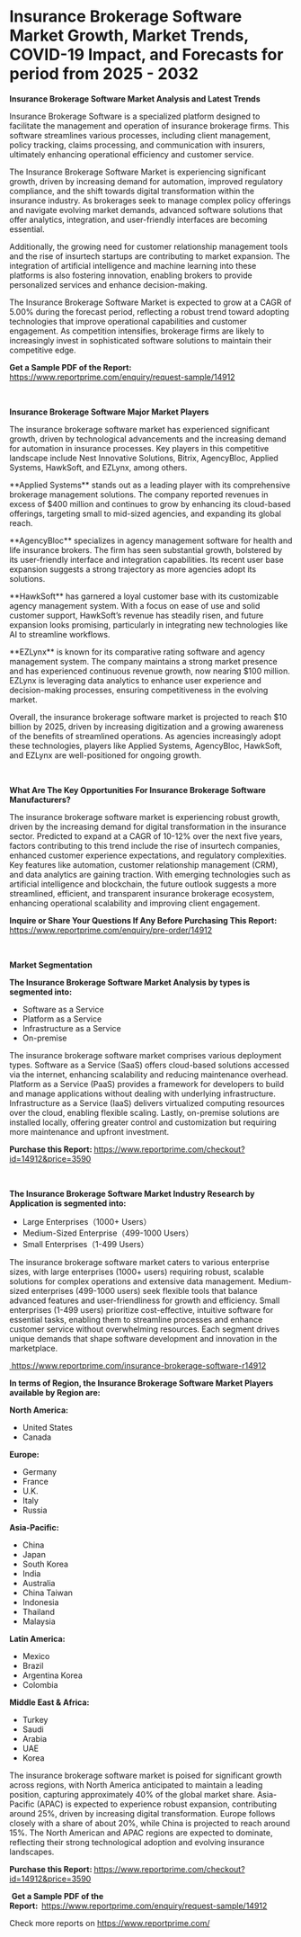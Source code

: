<p><h1>Insurance Brokerage Software Market Growth, Market Trends, COVID-19 Impact, and Forecasts for period from 2025 - 2032</h1></p><p><strong>Insurance Brokerage Software Market Analysis and Latest Trends</strong></p>
<p><p>Insurance Brokerage Software is a specialized platform designed to facilitate the management and operation of insurance brokerage firms. This software streamlines various processes, including client management, policy tracking, claims processing, and communication with insurers, ultimately enhancing operational efficiency and customer service.</p><p>The Insurance Brokerage Software Market is experiencing significant growth, driven by increasing demand for automation, improved regulatory compliance, and the shift towards digital transformation within the insurance industry. As brokerages seek to manage complex policy offerings and navigate evolving market demands, advanced software solutions that offer analytics, integration, and user-friendly interfaces are becoming essential.</p><p>Additionally, the growing need for customer relationship management tools and the rise of insurtech startups are contributing to market expansion. The integration of artificial intelligence and machine learning into these platforms is also fostering innovation, enabling brokers to provide personalized services and enhance decision-making.</p><p>The Insurance Brokerage Software Market is expected to grow at a CAGR of 5.00% during the forecast period, reflecting a robust trend toward adopting technologies that improve operational capabilities and customer engagement. As competition intensifies, brokerage firms are likely to increasingly invest in sophisticated software solutions to maintain their competitive edge.</p></p>
<p><strong>Get a Sample PDF of the Report:&nbsp;</strong> <a href="https://www.reportprime.com/enquiry/request-sample/14912?utm_campaign=3121&utm_medium=2&utm_source=Github&utm_content=ia&utm_term=20032025&utm_id=insurance-brokerage-software">https://www.reportprime.com/enquiry/request-sample/14912</a></p>
<p>&nbsp;</p>
<p><strong>Insurance Brokerage Software Major Market Players</strong></p>
<p><p>The insurance brokerage software market has experienced significant growth, driven by technological advancements and the increasing demand for automation in insurance processes. Key players in this competitive landscape include Nest Innovative Solutions, Bitrix, AgencyBloc, Applied Systems, HawkSoft, and EZLynx, among others.</p><p>**Applied Systems** stands out as a leading player with its comprehensive brokerage management solutions. The company reported revenues in excess of $400 million and continues to grow by enhancing its cloud-based offerings, targeting small to mid-sized agencies, and expanding its global reach.</p><p>**AgencyBloc** specializes in agency management software for health and life insurance brokers. The firm has seen substantial growth, bolstered by its user-friendly interface and integration capabilities. Its recent user base expansion suggests a strong trajectory as more agencies adopt its solutions.</p><p>**HawkSoft** has garnered a loyal customer base with its customizable agency management system. With a focus on ease of use and solid customer support, HawkSoft’s revenue has steadily risen, and future expansion looks promising, particularly in integrating new technologies like AI to streamline workflows.</p><p>**EZLynx** is known for its comparative rating software and agency management system. The company maintains a strong market presence and has experienced continuous revenue growth, now nearing $100 million. EZLynx is leveraging data analytics to enhance user experience and decision-making processes, ensuring competitiveness in the evolving market.</p><p>Overall, the insurance brokerage software market is projected to reach $10 billion by 2025, driven by increasing digitization and a growing awareness of the benefits of streamlined operations. As agencies increasingly adopt these technologies, players like Applied Systems, AgencyBloc, HawkSoft, and EZLynx are well-positioned for ongoing growth.</p></p>
<p>&nbsp;</p>
<p><strong>What Are The Key Opportunities For Insurance Brokerage Software Manufacturers?</strong></p>
<p><p>The insurance brokerage software market is experiencing robust growth, driven by the increasing demand for digital transformation in the insurance sector. Predicted to expand at a CAGR of 10-12% over the next five years, factors contributing to this trend include the rise of insurtech companies, enhanced customer experience expectations, and regulatory complexities. Key features like automation, customer relationship management (CRM), and data analytics are gaining traction. With emerging technologies such as artificial intelligence and blockchain, the future outlook suggests a more streamlined, efficient, and transparent insurance brokerage ecosystem, enhancing operational scalability and improving client engagement.</p></p>
<p><strong>Inquire or Share Your Questions If Any Before Purchasing This Report:</strong> <a href="https://www.reportprime.com/enquiry/pre-order/14912?utm_campaign=3121&utm_medium=2&utm_source=Github&utm_content=ia&utm_term=20032025&utm_id=insurance-brokerage-software">https://www.reportprime.com/enquiry/pre-order/14912</a></p>
<p>&nbsp;</p>
<p><strong>Market Segmentation</strong></p>
<p><strong>The Insurance Brokerage Software Market Analysis by types is segmented into:</strong></p>
<p><ul><li>Software as a Service</li><li>Platform as a Service</li><li>Infrastructure as a Service</li><li>On-premise</li></ul></p>
<p><p>The insurance brokerage software market comprises various deployment types. Software as a Service (SaaS) offers cloud-based solutions accessed via the internet, enhancing scalability and reducing maintenance overhead. Platform as a Service (PaaS) provides a framework for developers to build and manage applications without dealing with underlying infrastructure. Infrastructure as a Service (IaaS) delivers virtualized computing resources over the cloud, enabling flexible scaling. Lastly, on-premise solutions are installed locally, offering greater control and customization but requiring more maintenance and upfront investment.</p></p>
<p><strong>Purchase this Report:&nbsp;</strong><a href="https://www.reportprime.com/checkout?id=14912&price=3590&utm_campaign=3121&utm_medium=2&utm_source=Github&utm_content=ia&utm_term=20032025&utm_id=insurance-brokerage-software">https://www.reportprime.com/checkout?id=14912&price=3590</a></p>
<p>&nbsp;</p>
<p><strong>The Insurance Brokerage Software Market Industry Research by Application is segmented into:</strong></p>
<p><ul><li>Large Enterprises（1000+ Users）</li><li>Medium-Sized Enterprise（499-1000 Users）</li><li>Small Enterprises（1-499 Users）</li></ul></p>
<p><p>The insurance brokerage software market caters to various enterprise sizes, with large enterprises (1000+ users) requiring robust, scalable solutions for complex operations and extensive data management. Medium-sized enterprises (499-1000 users) seek flexible tools that balance advanced features and user-friendliness for growth and efficiency. Small enterprises (1-499 users) prioritize cost-effective, intuitive software for essential tasks, enabling them to streamline processes and enhance customer service without overwhelming resources. Each segment drives unique demands that shape software development and innovation in the marketplace.</p></p>
<p><a href="https://www.reportprime.com/insurance-brokerage-software-r14912?utm_campaign=3121&utm_medium=2&utm_source=Github&utm_content=ia&utm_term=20032025&utm_id=insurance-brokerage-software">&nbsp;https://www.reportprime.com/insurance-brokerage-software-r14912</a></p>
<p><strong>In terms of Region, the Insurance Brokerage Software Market Players available by Region are:</strong></p>
<p>
    <p> <strong> North America: </strong>
        <ul>
            <li>United States</li>
            <li>Canada</li>
        </ul>
        </p> 
    <p> <strong> Europe: </strong>
        <ul>
            <li>Germany</li>
            <li>France</li>
            <li>U.K.</li>
            <li>Italy</li>
            <li>Russia</li>
        </ul>
        </p> 
    <p> <strong> Asia-Pacific: </strong>
        <ul>
            <li>China</li>
            <li>Japan</li>
            <li>South Korea</li>
            <li>India</li>
            <li>Australia</li>
            <li>China Taiwan</li>
            <li>Indonesia</li>
            <li>Thailand</li>
            <li>Malaysia</li>
        </ul>
        </p> 
    <p> <strong> Latin America: </strong>
        <ul>
            <li>Mexico</li>
            <li>Brazil</li>
            <li>Argentina Korea</li>
            <li>Colombia</li>
        </ul>
        </p> 
    <p> <strong> Middle East & Africa: </strong>
        <ul>
            <li>Turkey</li>
            <li>Saudi</li>
            <li>Arabia</li>
            <li>UAE</li>
            <li>Korea</li>
        </ul>
    </p>
    </p>
<p><p>The insurance brokerage software market is poised for significant growth across regions, with North America anticipated to maintain a leading position, capturing approximately 40% of the global market share. Asia-Pacific (APAC) is expected to experience robust expansion, contributing around 25%, driven by increasing digital transformation. Europe follows closely with a share of about 20%, while China is projected to reach around 15%. The North American and APAC regions are expected to dominate, reflecting their strong technological adoption and evolving insurance landscapes.</p></p>
<p><strong>Purchase this Report: </strong><a href="https://www.reportprime.com/checkout?id=14912&price=3590&utm_campaign=3121&utm_medium=2&utm_source=Github&utm_content=ia&utm_term=20032025&utm_id=insurance-brokerage-software">https://www.reportprime.com/checkout?id=14912&price=3590</a></p>
<p>&nbsp;<strong>Get a Sample PDF of the Report:&nbsp;&nbsp;</strong><a href="https://www.reportprime.com/enquiry/request-sample/14912?utm_campaign=3121&utm_medium=2&utm_source=Github&utm_content=ia&utm_term=20032025&utm_id=insurance-brokerage-software">https://www.reportprime.com/enquiry/request-sample/14912</a></p>
<p><strong></strong></p>
<p>Check more reports on <a href="https://www.reportprime.com/?utm_campaign=3121&utm_medium=2&utm_source=Github&utm_content=ia&utm_term=20032025&utm_id=insurance-brokerage-software">https://www.reportprime.com/</a></p>